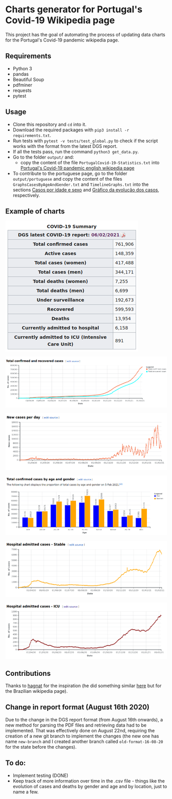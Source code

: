 # Charts generator for Portugal's Covid-19 Wikipedia page
This project has the goal of automating the process of updating data charts for the Portugal's Covid-19 pandemic wikipedia page.

## Requirements
- Python 3
- pandas
- Beautiful Soup
- pdfminer
- requests
- pytest

## Usage
- Clone this repository and `cd` into it.
- Download the required packages with `pip3 install -r requirements.txt`.
- Run tests with `pytest -v tests/test_global.py` to check if the script works with the format from the latest DGS report.
- If all the tests pass, run the command `python3 get_data.py`.
- Go to the folder `output/` and:
    - copy the content of the file `PortugalCovid-19-Statistics.txt` into [Portugal's Covid-19 pandemic english wikipedia page](https://en.wikipedia.org/w/index.php?title=Statistics_of_the_COVID-19_pandemic_in_Portugal&action=edit)
- To contribute to the portuguese page, go to the folder `output/portuguese` and copy the content of the files `GraphsCasesByAgeAndGender.txt` and `TimelineGraphs.txt` into the sections [Casos por idade e sexo](https://pt.wikipedia.org/w/index.php?title=Pandemia_de_COVID-19_em_Portugal&action=edit&section=27) and [Gráfico da evolução dos casos](https://pt.wikipedia.org/w/index.php?title=Pandemia_de_COVID-19_em_Portugal&action=edit&section=28), respectively.

## Example of charts
![](images/summary.png)

![](images/total_cases.png)

![](images/daily_cases.png)

![](images/cases_age_gender.png)

![](images/hospital_admitted.png)

![](images/hospital_admitted_ICU.png)


## Contributions
Thanks to [hagnat](https://github.com/hagnat/) for the inspiration (he did something similar [here](https://github.com/hagnat/covid) but for the Brazilian wikipedia page).

## Change in report format (August 16th 2020)
Due to the change in the DGS report format (from August 16th onwards), a new method for parsing the PDF files and retrieving data had to be implemented. That was effectively done on August 22nd, requiring the creation of a new git branch to implement the changes (the new one has name `new-branch` and I created another branch called `old-format-16-08-20` for the state before the changes).

## To do:
- Implement testing (DONE)
- Keep track of more information over time in the .csv file - things like the evolution of cases and deaths by gender and age and by location, just to name a few.

